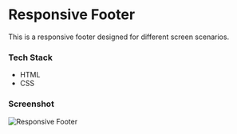 # Responsive Footer  

This is a responsive footer designed for different screen scenarios.  

### Tech Stack  
- HTML  
- CSS  

### Screenshot  
![Responsive Footer](Screenshot-2024-12-24-155301.png)  
